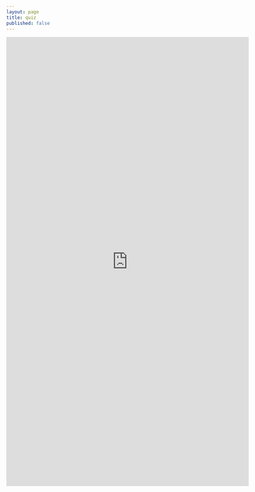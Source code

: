 ```yaml
---
layout: page
title: quiz
published: false
---
```


<iframe src="https://docs.google.com/forms/d/e/1FAIpQLSdRW9rX6jdIlU2N_GKDSvBaxk3WYu23uQCoSbFIfHTiZMYUtw/viewform?embedded=true" width="640" height="1186" frameborder="0" marginheight="0" marginwidth="0">Loading…</iframe>
